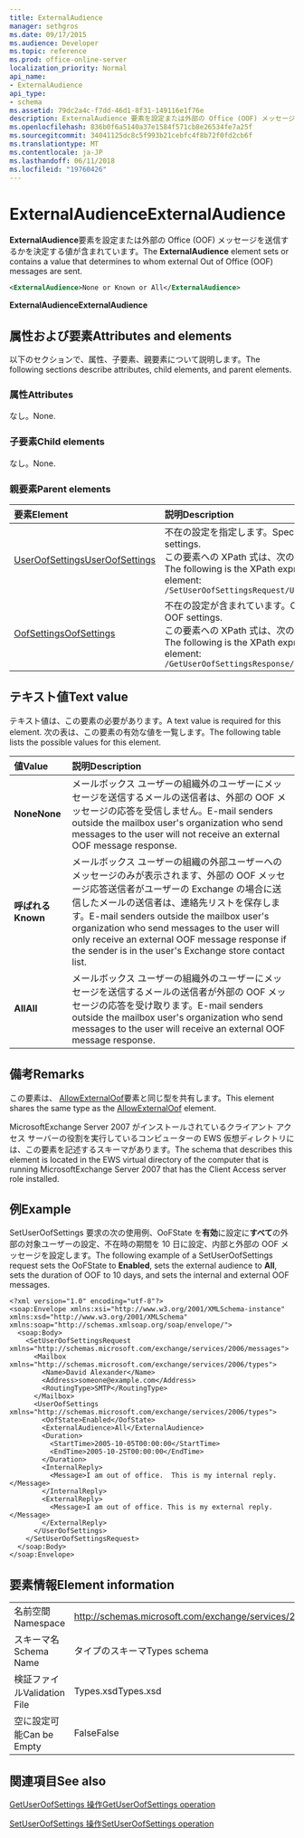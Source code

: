 ```yaml
---
title: ExternalAudience
manager: sethgros
ms.date: 09/17/2015
ms.audience: Developer
ms.topic: reference
ms.prod: office-online-server
localization_priority: Normal
api_name:
- ExternalAudience
api_type:
- schema
ms.assetid: 79dc2a4c-f7dd-46d1-8f31-149116e1f76e
description: ExternalAudience 要素を設定または外部の Office (OOF) メッセージを送信するかを決定する値が含まれています。
ms.openlocfilehash: 836b0f6a5140a37e1584f571cb8e26534fe7a25f
ms.sourcegitcommit: 34041125dc8c5f993b21cebfc4f8b72f0fd2cb6f
ms.translationtype: MT
ms.contentlocale: ja-JP
ms.lasthandoff: 06/11/2018
ms.locfileid: "19760426"
---
```

# <a name="externalaudience"></a><span data-ttu-id="ed930-103">ExternalAudience</span><span class="sxs-lookup"><span data-stu-id="ed930-103">ExternalAudience</span></span>

<span data-ttu-id="ed930-104">**ExternalAudience**要素を設定または外部の Office (OOF) メッセージを送信するかを決定する値が含まれています。</span><span class="sxs-lookup"><span data-stu-id="ed930-104">The **ExternalAudience** element sets or contains a value that determines to whom external Out of Office (OOF) messages are sent.</span></span> 
  
```xml
<ExternalAudience>None or Known or All</ExternalAudience>
```

 <span data-ttu-id="ed930-105">**ExternalAudience**</span><span class="sxs-lookup"><span data-stu-id="ed930-105">**ExternalAudience**</span></span>
## <a name="attributes-and-elements"></a><span data-ttu-id="ed930-106">属性および要素</span><span class="sxs-lookup"><span data-stu-id="ed930-106">Attributes and elements</span></span>

<span data-ttu-id="ed930-107">以下のセクションで、属性、子要素、親要素について説明します。</span><span class="sxs-lookup"><span data-stu-id="ed930-107">The following sections describe attributes, child elements, and parent elements.</span></span>
  
### <a name="attributes"></a><span data-ttu-id="ed930-108">属性</span><span class="sxs-lookup"><span data-stu-id="ed930-108">Attributes</span></span>

<span data-ttu-id="ed930-109">なし。</span><span class="sxs-lookup"><span data-stu-id="ed930-109">None.</span></span>
  
### <a name="child-elements"></a><span data-ttu-id="ed930-110">子要素</span><span class="sxs-lookup"><span data-stu-id="ed930-110">Child elements</span></span>

<span data-ttu-id="ed930-111">なし。</span><span class="sxs-lookup"><span data-stu-id="ed930-111">None.</span></span>
  
### <a name="parent-elements"></a><span data-ttu-id="ed930-112">親要素</span><span class="sxs-lookup"><span data-stu-id="ed930-112">Parent elements</span></span>

|<span data-ttu-id="ed930-113">**要素**</span><span class="sxs-lookup"><span data-stu-id="ed930-113">**Element**</span></span>|<span data-ttu-id="ed930-114">**説明**</span><span class="sxs-lookup"><span data-stu-id="ed930-114">**Description**</span></span>|
|:-----|:-----|
|[<span data-ttu-id="ed930-115">UserOofSettings</span><span class="sxs-lookup"><span data-stu-id="ed930-115">UserOofSettings</span></span>](useroofsettings.md) <br/> |<span data-ttu-id="ed930-116">不在の設定を指定します。</span><span class="sxs-lookup"><span data-stu-id="ed930-116">Specifies the OOF settings.</span></span>  <br/> <span data-ttu-id="ed930-117">この要素への XPath 式は、次のようにします。</span><span class="sxs-lookup"><span data-stu-id="ed930-117">The following is the XPath expression to this element:</span></span>  <br/>  `/SetUserOofSettingsRequest/UserOofSettings` <br/> |
|[<span data-ttu-id="ed930-118">OofSettings</span><span class="sxs-lookup"><span data-stu-id="ed930-118">OofSettings</span></span>](oofsettings.md) <br/> |<span data-ttu-id="ed930-119">不在の設定が含まれています。</span><span class="sxs-lookup"><span data-stu-id="ed930-119">Contains the OOF settings.</span></span>  <br/> <span data-ttu-id="ed930-120">この要素への XPath 式は、次のようにします。</span><span class="sxs-lookup"><span data-stu-id="ed930-120">The following is the XPath expression to this element:</span></span>  <br/>  `/GetUserOofSettingsResponse/OofSettings` <br/> |
   
## <a name="text-value"></a><span data-ttu-id="ed930-121">テキスト値</span><span class="sxs-lookup"><span data-stu-id="ed930-121">Text value</span></span>

<span data-ttu-id="ed930-122">テキスト値は、この要素の必要があります。</span><span class="sxs-lookup"><span data-stu-id="ed930-122">A text value is required for this element.</span></span> <span data-ttu-id="ed930-123">次の表は、この要素の有効な値を一覧します。</span><span class="sxs-lookup"><span data-stu-id="ed930-123">The following table lists the possible values for this element.</span></span>
  
|<span data-ttu-id="ed930-124">**値**</span><span class="sxs-lookup"><span data-stu-id="ed930-124">**Value**</span></span>|<span data-ttu-id="ed930-125">**説明**</span><span class="sxs-lookup"><span data-stu-id="ed930-125">**Description**</span></span>|
|:-----|:-----|
|<span data-ttu-id="ed930-126">**None**</span><span class="sxs-lookup"><span data-stu-id="ed930-126">**None**</span></span> <br/> |<span data-ttu-id="ed930-127">メールボックス ユーザーの組織外のユーザーにメッセージを送信するメールの送信者は、外部の OOF メッセージの応答を受信しません。</span><span class="sxs-lookup"><span data-stu-id="ed930-127">E-mail senders outside the mailbox user's organization who send messages to the user will not receive an external OOF message response.</span></span>  <br/> |
|<span data-ttu-id="ed930-128">**呼ばれる**</span><span class="sxs-lookup"><span data-stu-id="ed930-128">**Known**</span></span> <br/> |<span data-ttu-id="ed930-129">メールボックス ユーザーの組織の外部ユーザーへのメッセージのみが表示されます、外部の OOF メッセージ応答送信者がユーザーの Exchange の場合に送信したメールの送信者は、連絡先リストを保存します。</span><span class="sxs-lookup"><span data-stu-id="ed930-129">E-mail senders outside the mailbox user's organization who send messages to the user will only receive an external OOF message response if the sender is in the user's Exchange store contact list.</span></span>  <br/> |
|<span data-ttu-id="ed930-130">**All**</span><span class="sxs-lookup"><span data-stu-id="ed930-130">**All**</span></span> <br/> |<span data-ttu-id="ed930-131">メールボックス ユーザーの組織外のユーザーにメッセージを送信するメールの送信者が外部の OOF メッセージの応答を受け取ります。</span><span class="sxs-lookup"><span data-stu-id="ed930-131">E-mail senders outside the mailbox user's organization who send messages to the user will receive an external OOF message response.</span></span>  <br/> |
   
## <a name="remarks"></a><span data-ttu-id="ed930-132">備考</span><span class="sxs-lookup"><span data-stu-id="ed930-132">Remarks</span></span>

<span data-ttu-id="ed930-133">この要素は、 [AllowExternalOof](allowexternaloof.md)要素と同じ型を共有します。</span><span class="sxs-lookup"><span data-stu-id="ed930-133">This element shares the same type as the [AllowExternalOof](allowexternaloof.md) element.</span></span> 
  
<span data-ttu-id="ed930-134">MicrosoftExchange Server 2007 がインストールされているクライアント アクセス サーバーの役割を実行しているコンピューターの EWS 仮想ディレクトリには、この要素を記述するスキーマがあります。</span><span class="sxs-lookup"><span data-stu-id="ed930-134">The schema that describes this element is located in the EWS virtual directory of the computer that is running MicrosoftExchange Server 2007 that has the Client Access server role installed.</span></span>
  
## <a name="example"></a><span data-ttu-id="ed930-135">例</span><span class="sxs-lookup"><span data-stu-id="ed930-135">Example</span></span>

<span data-ttu-id="ed930-136">SetUserOofSettings 要求の次の使用例、OoFState を**有効**に設定に**すべて**の外部の対象ユーザーの設定、不在時の期間を 10 日に設定、内部と外部の OOF メッセージを設定します。</span><span class="sxs-lookup"><span data-stu-id="ed930-136">The following example of a SetUserOofSettings request sets the OoFState to **Enabled**, sets the external audience to **All**, sets the duration of OOF to 10 days, and sets the internal and external OOF messages.</span></span>
  
```
<?xml version="1.0" encoding="utf-8"?>
<soap:Envelope xmlns:xsi="http://www.w3.org/2001/XMLSchema-instance" xmlns:xsd="http://www.w3.org/2001/XMLSchema" xmlns:soap="http://schemas.xmlsoap.org/soap/envelope/">
  <soap:Body>
    <SetUserOofSettingsRequest xmlns="http://schemas.microsoft.com/exchange/services/2006/messages">
      <Mailbox xmlns="http://schemas.microsoft.com/exchange/services/2006/types">
        <Name>David Alexander</Name>
        <Address>someone@example.com</Address>
        <RoutingType>SMTP</RoutingType>
      </Mailbox>
      <UserOofSettings xmlns="http://schemas.microsoft.com/exchange/services/2006/types">
        <OofState>Enabled</OofState>
        <ExternalAudience>All</ExternalAudience>
        <Duration>
          <StartTime>2005-10-05T00:00:00</StartTime>
          <EndTime>2005-10-25T00:00:00</EndTime>
        </Duration>
        <InternalReply>
          <Message>I am out of office.  This is my internal reply.</Message>
        </InternalReply>
        <ExternalReply>
          <Message>I am out of office. This is my external reply.</Message>
        </ExternalReply>
      </UserOofSettings>
    </SetUserOofSettingsRequest>
  </soap:Body>
</soap:Envelope>
```

## <a name="element-information"></a><span data-ttu-id="ed930-137">要素情報</span><span class="sxs-lookup"><span data-stu-id="ed930-137">Element information</span></span>

|||
|:-----|:-----|
|<span data-ttu-id="ed930-138">名前空間</span><span class="sxs-lookup"><span data-stu-id="ed930-138">Namespace</span></span>  <br/> |http://schemas.microsoft.com/exchange/services/2006/types  <br/> |
|<span data-ttu-id="ed930-139">スキーマ名</span><span class="sxs-lookup"><span data-stu-id="ed930-139">Schema Name</span></span>  <br/> |<span data-ttu-id="ed930-140">タイプのスキーマ</span><span class="sxs-lookup"><span data-stu-id="ed930-140">Types schema</span></span>  <br/> |
|<span data-ttu-id="ed930-141">検証ファイル</span><span class="sxs-lookup"><span data-stu-id="ed930-141">Validation File</span></span>  <br/> |<span data-ttu-id="ed930-142">Types.xsd</span><span class="sxs-lookup"><span data-stu-id="ed930-142">Types.xsd</span></span>  <br/> |
|<span data-ttu-id="ed930-143">空に設定可能</span><span class="sxs-lookup"><span data-stu-id="ed930-143">Can be Empty</span></span>  <br/> |<span data-ttu-id="ed930-144">False</span><span class="sxs-lookup"><span data-stu-id="ed930-144">False</span></span>  <br/> |
   
## <a name="see-also"></a><span data-ttu-id="ed930-145">関連項目</span><span class="sxs-lookup"><span data-stu-id="ed930-145">See also</span></span>



[<span data-ttu-id="ed930-146">GetUserOofSettings 操作</span><span class="sxs-lookup"><span data-stu-id="ed930-146">GetUserOofSettings operation</span></span>](getuseroofsettings-operation.md)
  
[<span data-ttu-id="ed930-147">SetUserOofSettings 操作</span><span class="sxs-lookup"><span data-stu-id="ed930-147">SetUserOofSettings operation</span></span>](setuseroofsettings-operation.md)

